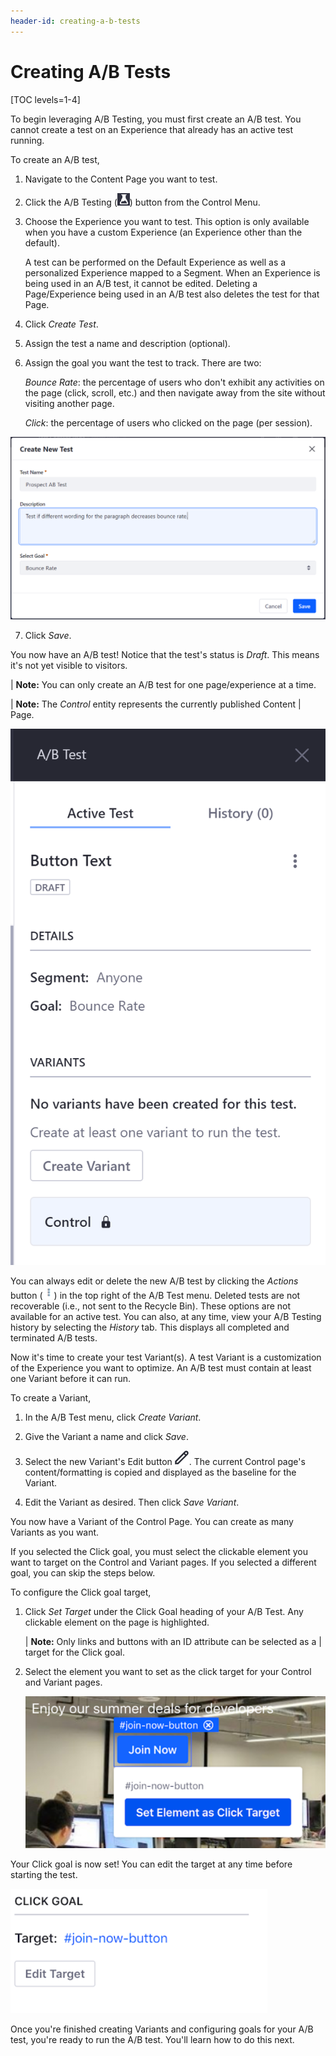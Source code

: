 ```yaml
---
header-id: creating-a-b-tests
---
```


# Creating A/B Tests

[TOC levels=1-4]

To begin leveraging A/B Testing, you must first create an A/B test. You cannot
create a test on an Experience that already has an active test running.

To create an A/B test,

1.  Navigate to the Content Page you want to test.

2.  Click the A/B Testing (![AB Testing](../../../images-dxp/icon-ab-testing.png))
    button from the Control Menu.

3.  Choose the Experience you want to test. This option is only available when
    you have a custom Experience (an Experience other than the default).

    A test can be performed on the Default Experience as well as a personalized
    Experience mapped to a Segment. When an Experience is being used in an A/B
    test, it cannot be edited. Deleting a Page/Experience being used in an A/B
    test also deletes the test for that Page.

4.  Click *Create Test*.

5.  Assign the test a name and description (optional).

6.  Assign the goal you want the test to track. There are two:

    *Bounce Rate*: the percentage of users who don't exhibit any activities on
    the page (click, scroll, etc.) and then navigate away from the site
    without visiting another page.

    *Click*: the percentage of users who clicked on the page (per session).

<!--
    *Scroll Depth*: the average depth users scrolled down on the page.

    *Time On Page*: the average duration users spent on the page.
-->

![Figure 1: Fill out the form to create your A/B test.](../../../images-dxp/create-ab-test.png)

7.  Click *Save*.

You now have an A/B test! Notice that the test's status is *Draft*. This means
it's not yet visible to visitors.

| **Note:** You can only create an A/B test for one page/experience at a time.

| **Note:** The *Control* entity represents the currently published Content
| Page.

![Figure 2: You now have an A/B test, but there are additional configurations you can apply.](../../../images-dxp/new-ab-test.png)

You can always edit or delete the new A/B test by clicking the *Actions* button
(![Actions](../../../images-dxp/icon-actions.png)) in the top right of the A/B
Test menu. Deleted tests are not recoverable (i.e., not sent to the Recycle
Bin). These options are not available for an active test. You can also, at any
time, view your A/B Testing history by selecting the *History* tab. This
displays all completed and terminated A/B tests.

Now it's time to create your test Variant(s). A test Variant is a customization
of the Experience you want to optimize. An A/B test must contain at least one
Variant before it can run.

To create a Variant,

1.  In the A/B Test menu, click *Create Variant*.

2.  Give the Variant a name and click *Save*.

3.  Select the new Variant's Edit button
    ![Edit](../../../images-dxp/icon-edit.png). The current Control page's
    content/formatting is copied and displayed as the baseline for the Variant.

4.  Edit the Variant as desired. Then click *Save Variant*.

You now have a Variant of the Control Page. You can create as many Variants as
you want.

If you selected the Click goal, you must select the clickable element you want
to target on the Control and Variant pages. If you selected a different goal,
you can skip the steps below.

To configure the Click goal target,

1.  Click *Set Target* under the Click Goal heading of your A/B Test. Any
    clickable element on the page is highlighted.

    | **Note:** Only links and buttons with an ID attribute can be selected as a
    | target for the Click goal.

2.  Select the element you want to set as the click target for your Control and
    Variant pages.

    ![Figure 3: Set the click target to be tracked.](../../../images-dxp/set-click-target.png)

Your Click goal is now set! You can edit the target at any time before starting
the test.

![Figure 4: Once the click target is set, you can run the A/B test.](../../../images-dxp/click-goal-set.png)

Once you're finished creating Variants and configuring goals for your A/B test,
you're ready to run the A/B test. You'll learn how to do this next.
